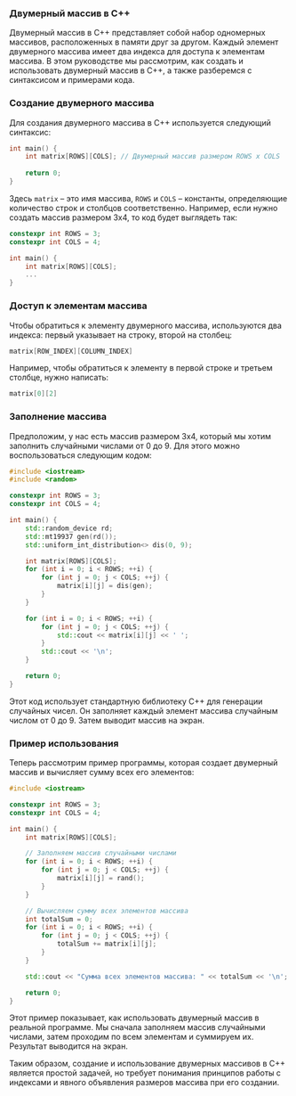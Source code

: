 ### Двумерный массив в C++

Двумерный массив в C++ представляет собой набор одномерных массивов, расположенных в памяти друг за другом. Каждый элемент двумерного массива имеет два индекса для доступа к элементам массива. В этом руководстве мы рассмотрим, как создать и использовать двумерный массив в C++, а также разберемся с синтаксисом и примерами кода.

### Создание двумерного массива

Для создания двумерного массива в C++ используется следующий синтаксис:
```cpp
int main() {
    int matrix[ROWS][COLS]; // Двумерный массив размером ROWS x COLS
    
    return 0;
}
```

Здесь `matrix` – это имя массива, `ROWS` и `COLS` – константы, определяющие количество строк и столбцов соответственно. Например, если нужно создать массив размером 3x4, то код будет выглядеть так:
```cpp
constexpr int ROWS = 3;
constexpr int COLS = 4;

int main() {
    int matrix[ROWS][COLS];
    ...
}
```

### Доступ к элементам массива

Чтобы обратиться к элементу двумерного массива, используются два индекса: первый указывает на строку, второй на столбец:
```cpp
matrix[ROW_INDEX][COLUMN_INDEX]
```

Например, чтобы обратиться к элементу в первой строке и третьем столбце, нужно написать:
```cpp
matrix[0][2]
```

### Заполнение массива

Предположим, у нас есть массив размером 3x4, который мы хотим заполнить случайными числами от 0 до 9. Для этого можно воспользоваться следующим кодом:
```cpp
#include <iostream>
#include <random>

constexpr int ROWS = 3;
constexpr int COLS = 4;

int main() {
    std::random_device rd;
    std::mt19937 gen(rd());
    std::uniform_int_distribution<> dis(0, 9);

    int matrix[ROWS][COLS];
    for (int i = 0; i < ROWS; ++i) {
        for (int j = 0; j < COLS; ++j) {
            matrix[i][j] = dis(gen);
        }
    }

    for (int i = 0; i < ROWS; ++i) {
        for (int j = 0; j < COLS; ++j) {
            std::cout << matrix[i][j] << ' ';
        }
        std::cout << '\n';
    }

    return 0;
}
```

Этот код использует стандартную библиотеку C++ для генерации случайных чисел. Он заполняет каждый элемент массива случайным числом от 0 до 9. Затем выводит массив на экран.

### Пример использования

Теперь рассмотрим пример программы, которая создает двумерный массив и вычисляет сумму всех его элементов:
```cpp
#include <iostream>

constexpr int ROWS = 3;
constexpr int COLS = 4;

int main() {
    int matrix[ROWS][COLS];

    // Заполняем массив случайными числами
    for (int i = 0; i < ROWS; ++i) {
        for (int j = 0; j < COLS; ++j) {
            matrix[i][j] = rand();
        }
    }

    // Вычисляем сумму всех элементов массива
    int totalSum = 0;
    for (int i = 0; i < ROWS; ++i) {
        for (int j = 0; j < COLS; ++j) {
            totalSum += matrix[i][j];
        }
    }

    std::cout << "Сумма всех элементов массива: " << totalSum << '\n';

    return 0;
}
```

Этот пример показывает, как использовать двумерный массив в реальной программе. Мы сначала заполняем массив случайными числами, затем проходим по всем элементам и суммируем их. Результат выводится на экран.

Таким образом, создание и использование двумерных массивов в C++ является простой задачей, но требует понимания принципов работы с индексами и явного объявления размеров массива при его создании.
